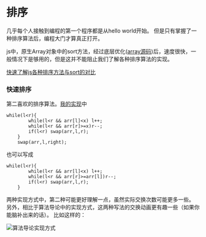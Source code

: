 # 排序
几乎每个人接触到编程的第一个程序都是从hello world开始。
但是只有掌握了一种排序算法后，编程大门才算真正打开。

js中，原生Array对象中的sort方法，经过底层优化([array源码](https://github.com/v8/v8/blob/ad82a40509c5b5b4680d4299c8f08d6c6d31af3c/src/js/array.js))后，速度很快，一般情况下是够用的，但是这并不能阻止我们了解各种排序算法的实现。

[快速了解js各种排序方法与sort的对比](https://blog.csdn.net/qq_30100043/article/details/72763614)

### 快速排序
第二喜欢的排序算法。[我的实现](./quick_sort\quick_sort.js)中
```
while(l<r){
        while(l<r && arr[l]<x) l++;
        while(l<r && arr[r]>=x)r--;
        if(l<r) swap(arr,l,r);
    }
    swap(arr,l,right);
```
也可以写成
```
while(l<r){
        while(l<r && arr[l]<x) l++;
        while(l<r && arr[r]>=arr[l])r--;
        if(l<r) swap(arr,l,r);
    }
```
两种实现方式中，第二种可能更好理解一点，虽然实际交换次数可能更多一些。
另外，相比于算法导论中的实现方式，这两种写法的交换动画更有趣一些（如果你能脑补出来的话）。
比如这样的：

![算法导论实现方式](https://upload.wikimedia.org/wikipedia/commons/6/6a/Sorting_quicksort_anim.gif)

